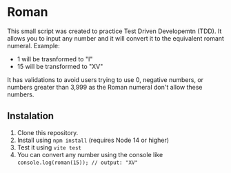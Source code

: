 # Roman

This small script was created to practice Test Driven Developemtn (TDD).
It allows you to input any number and it will convert it to the equivalent romant numeral.
Example:

- 1 will be trasnformed to "I"
- 15 will be transformed to "XV"

It has validations to avoid users trying to use 0, negative numbers, or numbers greater than 3,999 as the Roman numeral don't allow these numbers.

## Instalation

1. Clone this repository.
1. Install using `npm install` (requires Node 14 or higher)
1. Test it using `vite test`
1. You can convert any number using the console like `console.log(roman(15)); // output: "XV"`
